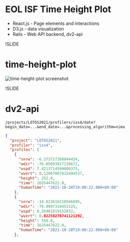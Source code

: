 # EOL ISF Time Height Plot

- React.js - Page elements and interactions
- D3.js - data visualization
- Rails - Web API backend, dv2-api

!SLIDE

# time-height-plot

![time-height-plot screenshot](images/time-height-plot.png)

!SLIDE

# dv2-api

`/projects/LOTOS2021/profilers/iss4/date?begin_date=...&end_date=...&processing_algorithm=nima`

```json
{
  "project": "LOTOS2021",
  "profiler": "iss4",
  "profiles": [
    {
      "snrw": -6.373717308044434,
      "wdir": -76.05693817138672,
      "wspd": 7.4213714599609375,
      "wvert": 0.12067867815494537,
      "height": 252.0,
      "time": 1635447622.0,
      "humanTime": "2021-10-28T19:00:22.000+00:00"
    },
    {
      "snrw": -14.623616218566895,
      "wdir": -79.0997314453125,
      "wspd": 8.26481819152832,
      "wvert": 0.02250278741121292,
      "height": 350.0,
      "time": 1635447622.0,
      "humanTime": "2021-10-28T19:00:22.000+00:00"
    },
```
